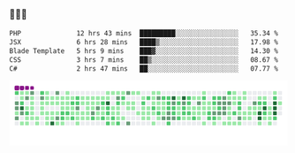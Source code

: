 ### 👋👋👋
<!--START_SECTION:waka-->
```text
PHP              12 hrs 43 mins  █████████░░░░░░░░░░░░░░░░   35.34 % 
JSX              6 hrs 28 mins   ████▒░░░░░░░░░░░░░░░░░░░░   17.98 % 
Blade Template   5 hrs 9 mins    ███▓░░░░░░░░░░░░░░░░░░░░░   14.30 % 
CSS              3 hrs 7 mins    ██▒░░░░░░░░░░░░░░░░░░░░░░   08.67 % 
C#               2 hrs 47 mins   ██░░░░░░░░░░░░░░░░░░░░░░░   07.77 % 
```
<!--END_SECTION:waka-->

![](https://github.com/stubbo/stubbo/raw/output/github-snake.gif)
